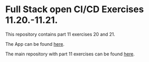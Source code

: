# Full Stack open CI/CD Exercises 11.20.-11.21.

This repository contains part 11 exercises 20 and 21.

The App can be found [here](https://phonebook-cicd.fly.dev/).

The main repository with part 11 exercises can be found [here](https://github.com/YuriSpiridonov/full-stack-open-pokedex).
